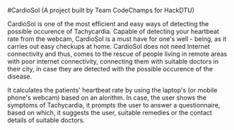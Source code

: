 #CardioSol 
(A project built by Team CodeChamps for HackDTU)


CardioSol is one of the most efficient and easy ways of detecting the possible occurence of Tachycardia. Capable of detecting your heartbeat rate from the webcam, CardioSol is a must have for one's well - being, as it carries out easy checkups at home. CardioSol does not need Internet connectivity and thus, comes to the rescue of people living in remote areas with poor internet connectivity, connecting them with suitable doctors in their city, in case they are detected with the possible occurence of the disease.

It calculates the patients' heartbeat rate by using the laptop's (or mobile phone's webcam) based on an alorithm. In case, the user shows the symptoms of Tachycardia, it prompts the user to answer a questionnaire, based on which, it suggests the user, suitable remedies or the contact details of suitable doctors.